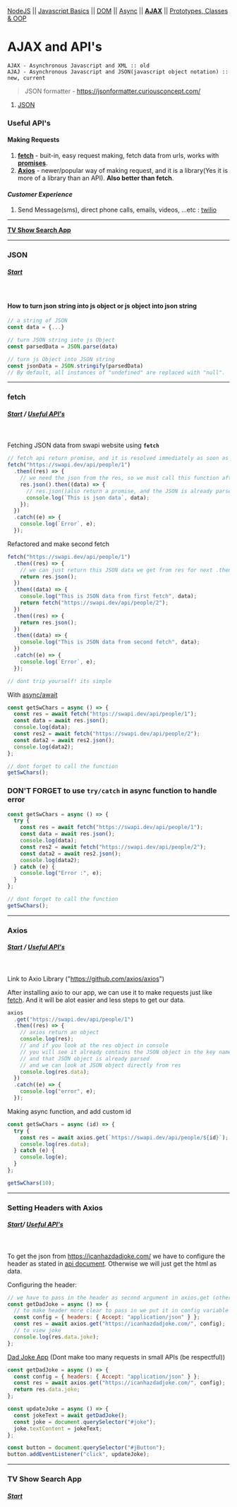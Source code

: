 [NodeJS](../node.js/node.md) || [Javascript Basics](./js.md) || [DOM](./dom.md) || [Async](./async.md) || [**AJAX**](ajax.md) || [Prototypes, Classes & OOP](prototype_classes_oop.md)

# **AJAX and API's**

    AJAX - Asynchronous Javascript and XML :: old
    AJAJ - Asynchronous Javascript and JSON(javascript object notation) :: new, current

> JSON formatter - https://jsonformatter.curiousconcept.com/

1. [JSON](#json)

### Useful API's

#### **Making Requests**

1. [**fetch**](#fetch) - buit-in, easy request making, fetch data from urls, works with **[promises](async.md#promises)**.
2. [**Axios**](#axios) - newer/popular way of making request, and it is a library(Yes it is more of a library than an API). **Also better than fetch**.

#### **_Customer Experience_**

1. Send Message(sms), direct phone calls, emails, videos, ...etc : [twilio](https://www.twilio.com/)

---

[**TV Show Search App**](#tv-show-search-app)

---

### **JSON**

##### [Start](#)

<br>

#### How to turn **json string into js object** or **js object into json string**

```javascript
// a string of JSON
const data = {...}

// turn JSON string into js Object
const parsedData = JSON.parse(data)

// turn js Object into JSON string
const jsonData = JSON.stringify(parsedData)
// By default, all instances of "undefined" are replaced with "null".
```

---

### **fetch**

##### [Start](#) / [Useful API's](#useful-apis)

<br>

Fetching JSON data from swapi website using **`fetch`**

```javascript
// fetch api return promise, and it is resolved immediately as soon as it gets the headers
fetch("https://swapi.dev/api/people/1")
  .then((res) => {
    // we need the json from the res, so we must call this function after fetch
    res.json().then((data) => {
      // res.json()also return a promise, and the JSON is already parsed.
      console.log(`This is json data`, data);
    });
  })
  .catch((e) => {
    console.log(`Error`, e);
  });
```

Refactored and make second fetch

```javascript
fetch("https://swapi.dev/api/people/1")
  .then((res) => {
    // we can just return this JSON data we get from res for next .then
    return res.json();
  })
  .then((data) => {
    console.log("This is JSON data from first fetch", data);
    return fetch("https://swapi.dev/api/people/2");
  })
  .then((res) => {
    return res.json();
  })
  .then((data) => {
    console.log("This is JSON data from second fetch", data);
  })
  .catch((e) => {
    console.log(`Error`, e);
  });

// dont trip yourself! its simple
```

With [async/await](async.md#async-functions)

```javascript
const getSwChars = async () => {
  const res = await fetch("https://swapi.dev/api/people/1");
  const data = await res.json();
  console.log(data);
  const res2 = await fetch("https://swapi.dev/api/people/2");
  const data2 = await res2.json();
  console.log(data2);
};

// dont forget to call the function
getSwChars();
```

### **DON'T FORGET** to use `try/catch` in async function to handle error

```javascript
const getSwChars = async () => {
  try {
    const res = await fetch("https://swapi.dev/api/people/1");
    const data = await res.json();
    console.log(data);
    const res2 = await fetch("https://swapi.dev/api/people/2");
    const data2 = await res2.json();
    console.log(data2);
  } catch (e) {
    console.log("Error :", e);
  }
};

// dont forget to call the function
getSwChars();
```

---

### **Axios**

##### [Start](#) / [Useful API's](#useful-apis)

<br>

Link to Axio Library ("https://github.com/axios/axios")

After installing axio to our app, we can use it to make requests just like [fetch](#fetch). And it will be alot easier and less steps to get our data.

```javascript
axios
  .get("https://swapi.dev/api/people/1")
  .then((res) => {
    // axios return an object
    console.log(res);
    // and if you look at the res object in console
    // you will see it already contains the JSON object in the key named "data"
    // and that JSON object is already parsed
    // and we can look at JSON object directly from res
    console.log(res.data);
  })
  .catch((e) => {
    console.log("error", e);
  });
```

Making async function, and add custom id

```javascript
const getSwChars = async (id) => {
  try {
    const res = await axios.get(`https://swapi.dev/api/people/${id}`);
    console.log(res.data);
  } catch (e) {
    console.log(e);
  }
};

getSwChars(10);
```

---

### **Setting Headers with Axios**

##### [Start](#)/ [Useful API's](#useful-apis)

<br>

To get the json from https://icanhazdadjoke.com/ we have to configure the header as stated in [api document](https://icanhazdadjoke.com/api). Otherwise we will just get the html as data.

Configuring the header:

```javascript
// we have to pass in the header as second argument in axios.get (other types can pass in too)
const getDadJoke = async () => {
  // to make header more clear to pass in we put it in config variable which contain header object that contain Accept
  const config = { headers: { Accept: "application/json" } };
  const res = await axios.get("https://icanhazdadjoke.com/", config);
  // to view joke
  console.log(res.data.joke);
};
```

[ Dad Joke App](./Apps/Examples/Async/Dad%20Joke/dad_joke.html) (Dont make too many requests in small APIs (be respectful))

```javascript
const getDadJoke = async () => {
  const config = { headers: { Accept: "application/json" } };
  const res = await axios.get("https://icanhazdadjoke.com/", config);
  return res.data.joke;
};

const updateJoke = async () => {
  const jokeText = await getDadJoke();
  const joke = document.querySelector("#joke");
  joke.textContent = jokeText;
};

const button = document.querySelector("#jButton");
button.addEventListener("click", updateJoke);
```

---

### **TV Show Search App**

##### [Start](#)
